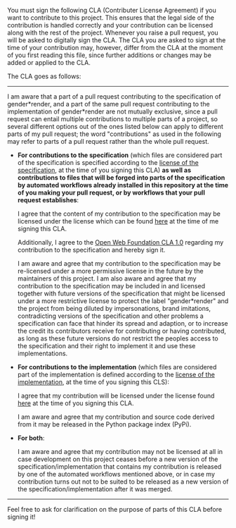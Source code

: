 You must sign the following CLA (Contributer License Agreement) if you want to contribute to this project.
This ensures that the legal side of the contribution is handled correctly and your contribution can be licensed along with the rest of the project.
Whenever you raise a pull request, you will be asked to digitally sign the CLA.
The CLA you are asked to sign at the time of your contribution may, however, differ from the CLA at the moment of you first reading this file, since further additions or changes may be added or applied to the CLA.

The CLA goes as follows:

------

I am aware that a part of a pull request contributing to the specification of gender\*render, and a part of the same pull request contributing to the implementation of gender\*render are not mutually exclusive, since a pull request can entail multiple contributions to multiple parts of a project, so several different options out of the ones listed below can apply to different parts of my pull request; the word "contributions" as used in the following may refer to parts of a pull request rather than the whole pull request.

* **For contributions to the specification** (which files are considered part of the specification is specified according to the [license of the specification](../LICENSE-specification.txt), at the time of you signing this CLA) **as well as contributions to files that will be forged into parts of the specification by automated workflows already installed in this repository at the time of you making your pull request, or by workflows that your pull request establishes**:

  I agree that the content of my contribution to the specification may be licensed under the license which can be found [here](../LICENSE-specification.txt) at the time of me signing this CLA.
  
  Additionally, I agree to the [Open Web Foundation CLA 1.0](http://www.openwebfoundation.org/legal/the-owf-1-0-agreements/owf-contributor-license-agreement-1-0---copyright-and-patent) regarding my contribution to the specification and hereby sign it.
  
  I am aware and agree that my contribution to the specification may be re-licensed under a more permissive license in the future by the maintainers of this project.
  I am also aware and agree that my contribution to the specification may be included in and licensed together with future versions of the specification that might be licensed under a more restrictive license to protect the label "gender\*render" and the project from being diluted by impersonations, brand imitations, contradicting versions of the specification and other problems a specification can face that hinder its spread and adaption, or to increase the credit its contributors receive for contributing or having contributed, as long as these future versions do not restrict the peoples access to the specification and their right to implement it and use these implementations.
  
* **For contributions to the implementation** (which files are considered part of the implementation is defined according to the [license of the implementation](../LICENSE-implementation.txt), at the time of you signing this CLS):

  I agree that my contribution will be licensed under the license found [here](../LICENSE-implementation.txt) at the time of you signing this CLA.
  
  I am aware and agree that my contribution and source code derived from it may be released in the Python package index (PyPi).
  
* **For both**:
  
  I am aware and agree that my contribution may not be licensed at all in case development on this project ceases before a new version of the specification/implementation that contains my contribution is released by one of the automated workflows mentioned above, or in case my contribution turns out not to be suited to be released as a new version of the specification/implementation after it was merged.
  
---

Feel free to ask for clarification on the purpose of parts of this CLA before signing it!